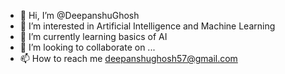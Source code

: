 - 👋 Hi, I’m @DeepanshuGhosh
- 👀 I’m interested in Artificial Intelligence and Machine Learning
- 🌱 I’m currently learning basics of AI
- 💞️ I’m looking to collaborate on ...
- 📫 How to reach me deepanshughosh57@gmail.com

<!---
DeepanshuGhosh/DeepanshuGhosh is a ✨ special ✨ repository because its `README.md` (this file) appears on your GitHub profile.
You can click the Preview link to take a look at your changes.
--->
